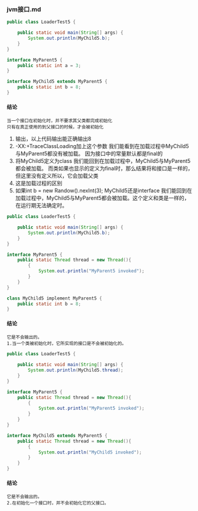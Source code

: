 ### jvm接口.md
```java
public class LoaderTest5 {

    public static void main(String[] args) {
        System.out.println(MyChild5.b);
    }
}

interface MyParent5 {
    public static int a = 3;
}

interface MyChild5 extends MyParent5 {
    public static int b = 8;
}
```
#### 结论
    当一个接口在初始化时，并不要求其父类都完成初始化
    只有在真正使用的到父接口的时候，才会被初始化

1. 输出，以上代码输出能正确输出8
2.  -XX:+TraceClassLoading加上这个参数
    我们能看到在加载过程中MyChild5与MyParent5都没有被加载。
    因为接口中的常量默认都是final的
3. 将MyChild5定义为class
    我们能回到在加载过程中，MyChild5与MyParent5都会被加载。
    而类如果也显示的定义为final时，那么结果将和接口是一样的，但这里没有定义所以，它会加载父类
4. 这是加载过程的区别
5. 如果int b = new Randow().nexInt(3); MyChild5还是interface
    我们能回到在加载过程中，MyChild5与MyParent5都会被加载。这个定义和类是一样的，在运行期无法确定时。

```java
public class LoaderTest5 {

    public static void main(String[] args) {
        System.out.println(MyChild5.b);
    }
}

interface MyParent5 {
    public static Thread thread = new Thread(){
        {
            System.out.println("MyParent5 invoked");
        }
    }
}

class MyChild5 implement MyParent5 {
    public static int b = 8;
}
```
#### 结论
    它是不会输出的。
    1.当一个类被初始化时，它所实现的接口是不会被初始化的。

```java
public class LoaderTest5 {

    public static void main(String[] args) {
        System.out.println(MyChild5.thread);
    }
}

interface MyParent5 {
    public static Thread thread = new Thread(){
        {
            System.out.println("MyParent5 invoked");
        }
    }
}

interface MyChild5 extends MyParent5 {
    public static Thread thread = new Thread(){
        {
            System.out.println("MyChild5 invoked");
        }
    }
}
```
#### 结论
    它是不会输出的。
    2.在初始化一个接口时，并不会初始化它的父接口。